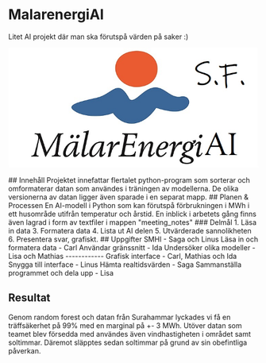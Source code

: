# MalarenergiAI
Litet AI projekt där man ska förutspå värden på saker :)
<p align="center">
  <img src="malarenergiai_logo.jpg" />
</p>
## Innehåll
Projektet innefattar flertalet python-program som sorterar och omformaterar datan som användes i träningen av modellerna. De olika versionerna av datan ligger även sparade i en separat mapp.
## Planen & Processen
En AI-modell i Python som kan förutspå förbrukningen i MWh i ett husområde utifrån temperatur och årstid. En inblick i arbetets gång finns även lagrad i form av textfiler i mappen "meeting_notes"
### Delmål
1.  Läsa in data
3.  Formatera data
4.  Lista ut AI delen
5.  Utvärderade sannolikheten
6.  Presentera svar, grafiskt.
## Uppgifter
SMHI - Saga och Linus  
Läsa in och formatera data - Carl  
Användar gränssnitt - Ida  
Undersöker olika modeller - Lisa och Mathias  
    ------------  
Grafisk interface - Carl, Mathias och Ida  
Snygga till interface - Linus  
Hämta realtidsvärden - Saga  
Sammanställa programmet och dela upp - Lisa  

## Resultat
Genom random forest och datan från Surahammar lyckades vi få en träffsäkerhet på 99% med en marginal på +- 3 MWh. Utöver datan som teamet blev försedda med användes även vindhastigheten i området samt soltimmar. Däremot släpptes sedan soltimmar på grund av sin obefintliga påverkan.
